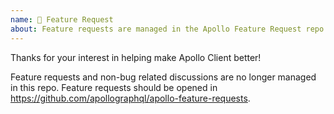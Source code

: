 ```yaml
---
name: 🚀 Feature Request
about: Feature requests are managed in the Apollo Feature Request repo: https://github.com/apollographql/apollo-feature-request
---
```


Thanks for your interest in helping make Apollo Client better!

Feature requests and non-bug related discussions are no longer managed in
this repo. Feature requests should be opened in
https://github.com/apollographql/apollo-feature-requests.
